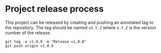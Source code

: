 # Project release process

This project can be released by creating and pushing an annotated tag to the repository. 
The tag should be named `vX.Y.Z` where `X.Y.Z` is the version number of the release.

```shell
git tag -a v1.0.0 -m "Release v1.0.0"
git push origin v1.0.0 
```